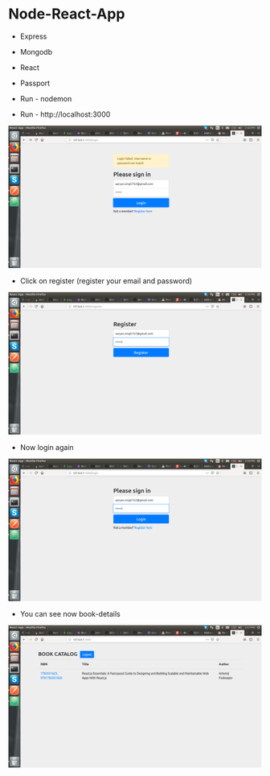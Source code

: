 # Node-React-App

- Express
- Mongodb
- React
- Passport

- Run - nodemon

- Run - http://localhost:3000

![alt text](img/login-failed.png "Description goes here")


- Click on register (register your email and password)

![alt text](img/register.png "Description goes here")

- Now login again

![alt text](img/login-after-register.png "Description goes here")

- You can see now book-details

![alt text](img/book-details.png "Description goes here")
